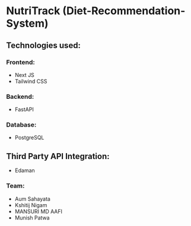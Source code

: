 # NutriTrack (Diet-Recommendation-System)

## Technologies used:

### Frontend:
* Next JS
* Tailwind CSS

### Backend:
* FastAPI

### Database:
* PostgreSQL

## Third Party API Integration:
* Edaman 

### Team:
* Aum Sahayata
* Kshitij Nigam
* MANSURI MD AAFI
* Munish Patwa
